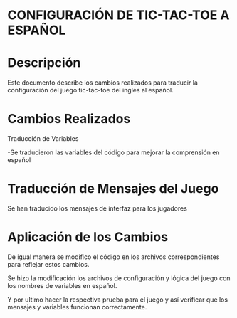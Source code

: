 # CONFIGURACIÓN DE TIC-TAC-TOE A ESPAÑOL

# Descripción

Este documento describe los cambios realizados para traducir la configuración del juego tic-tac-toe del inglés al español.

# Cambios Realizados

Traducción de Variables

-Se traducieron las variables del código para mejorar la comprensión en español

# Traducción de Mensajes del Juego

Se han traducido los mensajes de interfaz para los jugadores

# Aplicación de los Cambios

De igual manera se modifico el código en los archivos correspondientes para reflejar estos cambios.

Se hizo la modificación los archivos de configuración y lógica del juego con los nombres de variables en español.

Y por ultimo hacer la respectiva prueba para el juego y así verificar que los mensajes y variables funcionan correctamente.
